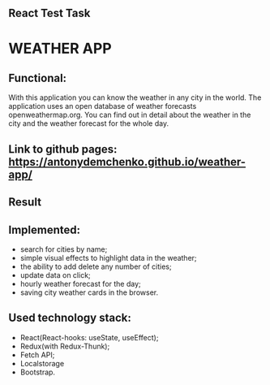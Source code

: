 ## React Test Task
# WEATHER APP

## Functional:
With this application you can know the weather in any city in the world. The application uses an open database of weather forecasts openweathermap.org. You can find out in detail about the weather in the city and the weather forecast for the whole day.

## Link to github pages: https://antonydemchenko.github.io/weather-app/

## Result
## Implemented:
- search for cities by name;
- simple visual effects to highlight data in the weather;
- the ability to add delete any number of cities;
- update data on click;
- hourly weather forecast for the day;
- saving city weather cards in the browser.

## Used technology stack:
 - React(React-hooks: useState, useEffect);
 - Redux(with Redux-Thunk);
 - Fetch API;
 - Localstorage
 - Bootstrap.
